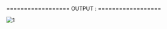 ================== OUTPUT : ==================





![1](https://user-images.githubusercontent.com/101047115/157018471-6ba463cc-3641-4507-a0f1-f0c0ccf1bb11.png)
